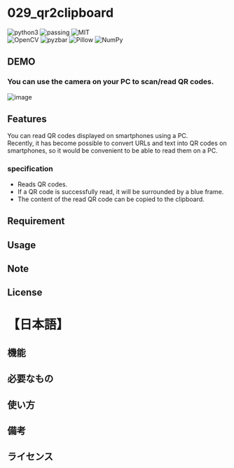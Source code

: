 # 029_qr2clipboard

![python3](https://img.shields.io/badge/type-python3-brightgreen)  ![passing](https://img.shields.io/badge/windows%20build-passing-brightgreen) ![MIT](https://img.shields.io/badge/license-MIT-brightgreen)  
![OpenCV](https://img.shields.io/badge/libraly-OpenCV-blue) ![pyzbar](https://img.shields.io/badge/libraly-pyzbar-blue) ![Pillow](https://img.shields.io/badge/libraly-Pillow-blue)  ![NumPy](https://img.shields.io/badge/libraly-NumPy-blue) 

## DEMO

### You can use the camera on your PC to scan/read QR codes.
![image](https://github.com/aki-tera/029_qr2clipboard/assets/44888139/d0900ca6-343d-4b7f-acf3-bdd957005607)

## Features
You can read QR codes displayed on smartphones using a PC.  
Recently, it has become possible to convert URLs and text into QR codes on smartphones, so it would be convenient to be able to read them on a PC.  

### specification
- Reads QR codes.
- If a QR code is successfully read, it will be surrounded by a blue frame.
- The content of the read QR code can be copied to the clipboard.

## Requirement

## Usage

## Note

## License

# 【日本語】

## 機能

## 必要なもの

## 使い方

## 備考

## ライセンス
